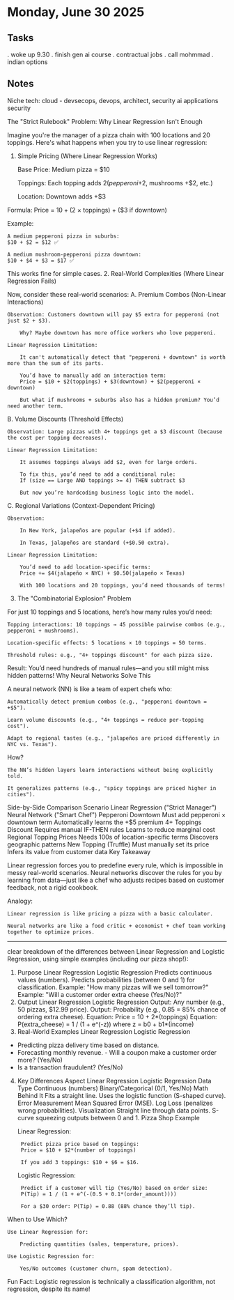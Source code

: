 # Monday, June 30 2025

## Tasks
. woke up 9.30
. finish gen ai course
. contractual jobs
. call mohmmad
. indian options


## Notes


Niche tech:
cloud - devsecops, devops, architect, security
ai applications
security



The "Strict Rulebook" Problem: Why Linear Regression Isn't Enough

Imagine you're the manager of a pizza chain with 100 locations and 20 toppings. Here's what happens when you try to use linear regression:
1. Simple Pricing (Where Linear Regression Works)

    Base Price: Medium pizza = $10

    Toppings: Each topping adds $2 (pepperoni +$2, mushrooms +$2, etc.)

    Location: Downtown adds +$3

Formula:
Price = $10 + ($2 × toppings) + ($3 if downtown)

Example:

    A medium pepperoni pizza in suburbs:
    $10 + $2 = $12 ✅

    A medium mushroom-pepperoni pizza downtown:
    $10 + $4 + $3 = $17 ✅

This works fine for simple cases.
2. Real-World Complexities (Where Linear Regression Fails)

Now, consider these real-world scenarios:
A. Premium Combos (Non-Linear Interactions)

    Observation: Customers downtown will pay $5 extra for pepperoni (not just $2 + $3).

        Why? Maybe downtown has more office workers who love pepperoni.

    Linear Regression Limitation:

        It can't automatically detect that "pepperoni + downtown" is worth more than the sum of its parts.

        You’d have to manually add an interaction term:
        Price = $10 + $2(toppings) + $3(downtown) + $2(pepperoni × downtown)

        But what if mushrooms + suburbs also has a hidden premium? You’d need another term.

B. Volume Discounts (Threshold Effects)

    Observation: Large pizzas with 4+ toppings get a $3 discount (because the cost per topping decreases).

    Linear Regression Limitation:

        It assumes toppings always add $2, even for large orders.

        To fix this, you’d need to add a conditional rule:
        If (size == Large AND toppings >= 4) THEN subtract $3

        But now you’re hardcoding business logic into the model.

C. Regional Variations (Context-Dependent Pricing)

    Observation:

        In New York, jalapeños are popular (+$4 if added).

        In Texas, jalapeños are standard (+$0.50 extra).

    Linear Regression Limitation:

        You’d need to add location-specific terms:
        Price += $4(jalapeño × NYC) + $0.50(jalapeño × Texas)

        With 100 locations and 20 toppings, you’d need thousands of terms!

3. The "Combinatorial Explosion" Problem

For just 10 toppings and 5 locations, here’s how many rules you’d need:

    Topping interactions: 10 toppings → 45 possible pairwise combos (e.g., pepperoni + mushrooms).

    Location-specific effects: 5 locations × 10 toppings = 50 terms.

    Threshold rules: e.g., "4+ toppings discount" for each pizza size.

Result: You’d need hundreds of manual rules—and you still might miss hidden patterns!
Why Neural Networks Solve This

A neural network (NN) is like a team of expert chefs who:

    Automatically detect premium combos (e.g., "pepperoni downtown = +$5").

    Learn volume discounts (e.g., "4+ toppings = reduce per-topping cost").

    Adapt to regional tastes (e.g., "jalapeños are priced differently in NYC vs. Texas").

How?

    The NN’s hidden layers learn interactions without being explicitly told.

    It generalizes patterns (e.g., "spicy toppings are priced higher in cities").

Side-by-Side Comparison
Scenario	Linear Regression ("Strict Manager")	Neural Network ("Smart Chef")
Pepperoni Downtown	Must add pepperoni × downtown term	Automatically learns the +$5 premium
4+ Toppings Discount	Requires manual IF-THEN rules	Learns to reduce marginal cost
Regional Topping Prices	Needs 100s of location-specific terms	Discovers geographic patterns
New Topping (Truffle)	Must manually set its price	Infers its value from customer data
Key Takeaway

Linear regression forces you to predefine every rule, which is impossible in messy real-world scenarios. Neural networks discover the rules for you by learning from data—just like a chef who adjusts recipes based on customer feedback, not a rigid cookbook.

Analogy:

    Linear regression is like pricing a pizza with a basic calculator.

    Neural networks are like a food critic + economist + chef team working together to optimize prices.

--------------------

clear breakdown of the differences between Linear Regression and Logistic Regression, using simple examples (including our pizza shop!):
1. Purpose
Linear Regression	Logistic Regression
Predicts continuous values (numbers).	Predicts probabilities (between 0 and 1) for classification.
Example: "How many pizzas will we sell tomorrow?"	Example: "Will a customer order extra cheese (Yes/No)?"
2. Output
Linear Regression	Logistic Regression
Output: Any number (e.g., 50 pizzas, $12.99 price).	Output: Probability (e.g., 0.85 = 85% chance of ordering extra cheese).
Equation: Price = 10 + 2*(toppings)	Equation: P(extra_cheese) = 1 / (1 + e^(-z)) where z = b0 + b1*(income)
3. Real-World Examples
Linear Regression	Logistic Regression
- Predicting pizza delivery time based on distance.
- Forecasting monthly revenue.	- Will a coupon make a customer order more? (Yes/No)
- Is a transaction fraudulent? (Yes/No)
4. Key Differences
Aspect	Linear Regression	Logistic Regression
Data Type	Continuous (numbers)	Binary/Categorical (0/1, Yes/No)
Math Behind It	Fits a straight line.	Uses the logistic function (S-shaped curve).
Error Measurement	Mean Squared Error (MSE).	Log Loss (penalizes wrong probabilities).
Visualization	Straight line through data points.	S-curve squeezing outputs between 0 and 1.
Pizza Shop Example

    Linear Regression:

        Predict pizza price based on toppings:
        Price = $10 + $2*(number of toppings)

        If you add 3 toppings: $10 + $6 = $16.

    Logistic Regression:

        Predict if a customer will tip (Yes/No) based on order size:
        P(Tip) = 1 / (1 + e^(-(0.5 + 0.1*(order_amount))))

        For a $30 order: P(Tip) = 0.88 (88% chance they’ll tip).

When to Use Which?

    Use Linear Regression for:

        Predicting quantities (sales, temperature, prices).

    Use Logistic Regression for:

        Yes/No outcomes (customer churn, spam detection).

Fun Fact: Logistic regression is technically a classification algorithm, not regression, despite its name!